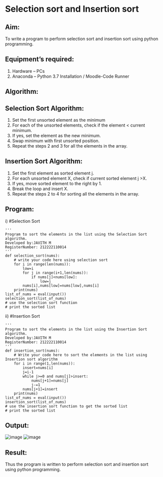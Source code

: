 # Selection sort and Insertion sort
## Aim:
To write a program to perform selection sort and insertion sort using python programming.
## Equipment’s required:
1.	Hardware – PCs
2.	Anaconda – Python 3.7 Installation / Moodle-Code Runner
## Algorithm:
## Selection Sort Algorithm:
1.	Set the first unsorted element as the minimum
2.	For each of the unsorted elements, check if the element < current minimum.
3.	If yes, set the element as the new minimum.
4.	Swap minimum with first unsorted position.
5.	Repeat the steps 2 and 3 for all the elements in the array.
## Insertion Sort Algorithm:
1.	Set the first element as sorted element j.
2.	For each unsorted element X, check if current sorted element j >X.
3.	If yes, move sorted element to the right by 1.
4.	Break the loop and insert X.
5.	Repeat the steps 2 to 4 for sorting all the elements in the array.
## Program:
i)	#Selection Sort
```
''' 
Program to sort the elements in the list using the Selection Sort algorithm.
Developed by:JAVITH M 
RegisterNumber: 212222110014
'''
def selection_sort(nums):
    # write your code here using selection sort
    for i in range(len(nums)):
        low=i
        for j in range(i+1,len(nums)):
            if nums[j]<nums[low]:
                low=j
        nums[i],nums[low]=nums[low],nums[i]
    print(nums)
list_of_nums = eval(input())
selection_sort(list_of_nums)
# use the selection sort function
# print the sorted list
```
ii)	#Insertion Sort
```
''' 
Program to sort the elements in the list using the Insertion Sort algorithm.
Developed by:JAVITH M 
RegisterNumber: 212222110014
'''
def insertion_sort(nums):
    # Write your code here to sort the elements in the list using Insertion sort algorithm
    for i in range(1,len(nums)):
        insert=nums[i]
        j=i-1
        while j>=0 and nums[j]>insert:
            nums[j+1]=nums[j]
            j-=1
        nums[j+1]=insert
    print(nums)
list_of_nums = eval(input())
insertion_sort(list_of_nums)
# use the insertion sort function to get the sorted list
# print the sorted list
```

## Output:
![image](https://github.com/JavithMohamad/Sorting-Algorithm/assets/121215951/0270ded6-f944-4281-accc-8d1fded6b3ca)
![image](https://github.com/JavithMohamad/Sorting-Algorithm/assets/121215951/8bab2bb9-4cda-4096-9422-6b8c39c69ced)


## Result:
Thus the program is written to perform selection sort and insertion sort using python programming.
